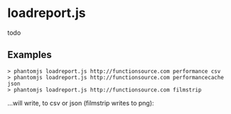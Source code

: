 # loadreport.js

todo

## Examples



    > phantomjs loadreport.js http://functionsource.com performance csv
    > phantomjs loadreport.js http://functionsource.com performancecache json
    > phantomjs loadreport.js http://functionsource.com filmstrip


...will write, to csv or json (filmstrip writes to png):